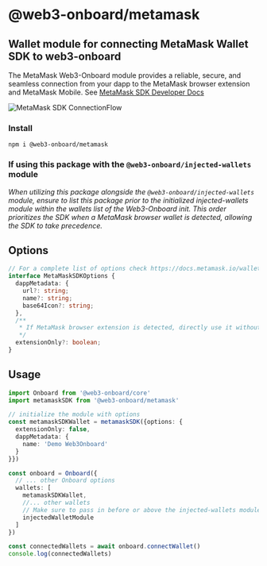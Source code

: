 # @web3-onboard/metamask

## Wallet module for connecting MetaMask Wallet SDK to web3-onboard
The MetaMask Web3-Onboard module provides a reliable, secure, and seamless connection from your dapp to the MetaMask browser extension and MetaMask Mobile.
See [MetaMask SDK Developer Docs](https://docs.metamask.io/wallet/how-to/connect/set-up-sdk/)

![MetaMask SDK ConnectionFlow](https://github.com/blocknative/web3-onboard/blob/develop/assets/metaMaskSDK-connect.gif?raw=true 'MetaMask SDK ConnectionFlow')

### Install

`npm i @web3-onboard/metamask`

### If using this package with the `@web3-onboard/injected-wallets` module
_When utilizing this package alongside the `@web3-onboard/injected-wallets` module, ensure to list this package prior to the initialized injected-wallets module within the wallets list of the Web3-Onboard init._ 
_This order prioritizes the SDK when a MetaMask browser wallet is detected, allowing the SDK to take precedence._

## Options

```typescript
// For a complete list of options check https://docs.metamask.io/wallet/how-to/connect/set-up-sdk/
interface MetaMaskSDKOptions {
  dappMetadata: {
    url?: string;
    name?: string;
    base64Icon?: string;
  },
  /**
   * If MetaMask browser extension is detected, directly use it without prompting the user.
   */
  extensionOnly?: boolean;
}
```

## Usage

```typescript
import Onboard from '@web3-onboard/core'
import metamaskSDK from '@web3-onboard/metamask'

// initialize the module with options
const metamaskSDKWallet = metamaskSDK({options: {
  extensionOnly: false,
  dappMetadata: {
    name: 'Demo Web3Onboard'
  }
}})

const onboard = Onboard({
  // ... other Onboard options
  wallets: [
    metamaskSDKWallet,
    //... other wallets
    // Make sure to pass in before or above the injected-wallets module
    injectedWalletModule
  ]
})

const connectedWallets = await onboard.connectWallet()
console.log(connectedWallets)
```
